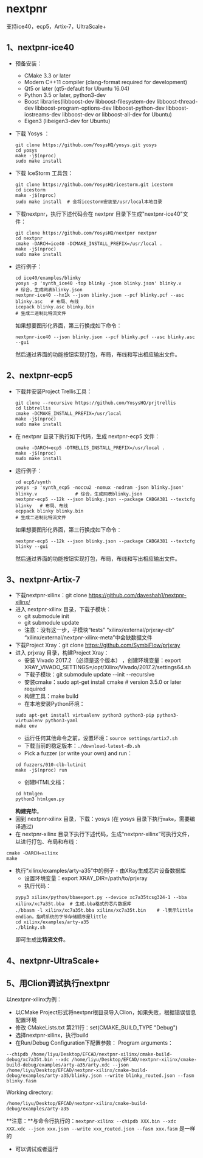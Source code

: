 # nextpnr
支持ice40，ecp5，Artix-7，UltraScale+

## 1、nextpnr-ice40
* 预备安装：
  - CMake 3.3 or later
  - Modern C++11 compiler (clang-format required for development)
  - Qt5 or later (qt5-default for Ubuntu 16.04)
  - Python 3.5 or later, python3-dev
  - Boost libraries(libboost-dev libboost-filesystem-dev libboost-thread-dev libboost-program-options-dev libboost-python-dev libboost-iostreams-dev libboost-dev or libboost-all-dev for Ubuntu)
  - Eigen3 (libeigen3-dev for Ubuntu)
  
* 下载 Yosys ：
  ```
  git clone https://github.com/YosysHQ/yosys.git yosys
  cd yosys
  make -j$(nproc)
  sudo make install
  ```  
* 下载 IceStorm 工具包：
  ```
  git clone https://github.com/YosysHQ/icestorm.git icestorm
  cd icestorm
  make -j$(nproc)
  sudo make install  # 会将icestorm安装至/usr/local本地目录
  ```
* 下载nextpnr，执行下述代码会在 nextpnr 目录下生成"nextpnr-ice40"文件：
  ```
  git clone https://github.com/YosysHQ/nextpnr nextpnr
  cd nextpnr
  cmake -DARCH=ice40 -DCMAKE_INSTALL_PREFIX=/usr/local .
  make -j$(nproc)
  sudo make install
  ```
* 运行例子：
  ```
  cd ice40/examples/blinky
  yosys -p 'synth_ice40 -top blinky -json blinky.json' blinky.v               # 综合，生成网表blinky.json
  nextpnr-ice40 --hx1k --json blinky.json --pcf blinky.pcf --asc blinky.asc   # 布局、布线
  icepack blinky.asc blinky.bin                                               # 生成二进制比特流文件
  ```
  如果想要图形化界面，第三行换成如下命令：
  ```
  nextpnr-ice40 --json blinky.json --pcf blinky.pcf --asc blinky.asc --gui
  ```
  然后通过界面的功能按钮实现打包，布局，布线和写出相应输出文件。
  
## 2、nextpnr-ecp5
* 下载并安装Project Trellis工具：
  ```
  git clone --recursive https://github.com/YosysHQ/prjtrellis
  cd libtrellis
  cmake -DCMAKE_INSTALL_PREFIX=/usr/local
  make -j$(nproc)
  sudo make install
  ```
* 在 nextpnr 目录下执行如下代码，生成 nextpnr-ecp5 文件：
   ```
   cmake -DARCH=ecp5 -DTRELLIS_INSTALL_PREFIX=/usr/local .
   make -j$(nproc)
   sudo make install
   ```
* 运行例子：
  ```
  cd ecp5/synth
  yosys -p 'synth_ecp5 -noccu2 -nomux -nodram -json blinky.json' blinky.v              # 综合，生成网表blinky.json
  nextpnr-ecp5 --12k --json blinky.json --package CABGA381 --textcfg blinky   # 布局、布线
  ecppack blinky blinky.bin                                               # 生成二进制比特流文件
  ```
  如果想要图形化界面，第三行换成如下命令：
  ```
  nextpnr-ecp5 --12k --json blinky.json --package CABGA381 --textcfg blinky --gui
  ```
  然后通过界面的功能按钮实现打包，布局，布线和写出相应输出文件。
  


## 3、nextpnr-Artix-7
* 下载nextpnr-xilinx：git clone https://github.com/daveshah1/nextpnr-xilinx/
* 进入 nextpnr-xilinx 目录，下载子模块：
  - git submodule init 
  - git submodule update
  - 注意：没有这一步，子模块“tests” “xilinx/external/prjxray-db” “xilinx/external/nextpnr-xilinx-meta”中会缺数据文件
* 下载Project Xray：git clone https://github.com/SymbiFlow/prjxray
* 进入 prjxray 目录，构建Project Xray：
  - 安装 Vivado 2017.2 （必须是这个版本） ，创建环境变量：export XRAY_VIVADO_SETTINGS=/opt/Xilinx/Vivado/2017.2/settings64.sh
  - 下载子模块：git submodule update --init --recursive
  - 安装cmake：sudo apt-get install cmake # version 3.5.0 or later required
  - 构建工具：make build
  - 在本地安装Python环境：
  ```
  sudo apt-get install virtualenv python3 python3-pip python3-virtualenv python3-yaml
  make env
  ```
  - 运行任何其他命令之前，设置环境：`source settings/artix7.sh`
  - 下载当前的稳定版本：`./download-latest-db.sh`
  - Pick a fuzzer (or write your own) and run：
  ```
  cd fuzzers/010-clb-lutinit
  make -j$(nproc) run
  ```
  - 创建HTML文档：
  ```
  cd htmlgen
  python3 htmlgen.py
  ```
  **构建完毕**。
* 回到 nextpnr-xilinx 目录，下载：yosys (在 yosys 目录下执行`make`，需要编译通过)
* 在 nextpnr-xilinx 目录下执行下述代码，生成“nextpnr-xilinx”可执行文件，以进行打包、布局和布线：
```
cmake -DARCH=xilinx
make
```
* 执行“xilinx/examples/arty-a35”中的例子 - 由XRay生成芯片设备数据库
  - 设置环境变量：export XRAY_DIR=/path/to/prjxray
  - 执行代码：
  ```
  pypy3 xilinx/python/bbaexport.py --device xc7a35tcsg324-1 --bba xilinx/xc7a35t.bba  # 生成.bba格式的芯片数据库
  ./bbasm -l xilinx/xc7a35t.bba xilinx/xc7a35t.bin    # -l表示little endian，指明系统的字节存储顺序是little
  cd xilinx/examples/arty-a35
  ./blinky.sh
  ```
  即可生成**比特流文件**。
  




  
  
  
## 4、nextpnr-UltraScale+
## 5、用Clion调试执行nextpnr
以nextpnr-xilinx为例：
* 以CMake Project形式将nextpnr根目录导入Clion，如果失败，根据错误信息配置环境
* 修改 CMakeLists.txt 第211行：set(CMAKE_BUILD_TYPE "Debug")
* 选择nextpnr-xilinx，执行build
* 在Run/Debug Configuration下配置参数：
Program arguments：
```
--chipdb /home/liyu/Desktop/EFCAD/nextpnr-xilinx/cmake-build-debug/xc7a35t.bin --xdc /home/liyu/Desktop/EFCAD/nextpnr-xilinx/cmake-build-debug/examples/arty-a35/arty.xdc --json /home/liyu/Desktop/EFCAD/nextpnr-xilinx/cmake-build-debug/examples/arty-a35/blinky.json --write blinky_routed.json --fasm blinky.fasm
```
Working directory:
```
/home/liyu/Desktop/EFCAD/nextpnr-xilinx/cmake-build-debug/examples/arty-a35
```
**注意：**与命令行执行的：`nextpnr-xilinx --chipdb XXX.bin --xdc XXX.xdc --json xxx.json --write xxx_routed.json --fasm xxx.fasm` 是一样的
* 可以调试或者运行

